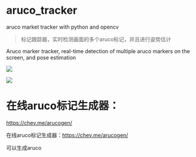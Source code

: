 # aruco_tracker
aruco market tracker with python and opencv
>标记跟踪器，实时检测画面的多个aruco标记，并且进行姿势估计

Aruco marker tracker, real-time detection of multiple aruco markers on the screen, and pose estimation

![](https://gitee.com/usg1024/imgshow/raw/master/img/20200715114612.png)

![](https://gitee.com/usg1024/imgshow/raw/master/img/20200716111940.png)

在线aruco标记生成器：
=======

https://chev.me/arucogen/

在线aruco标记生成器：https://chev.me/arucogen/

可以生成aruco